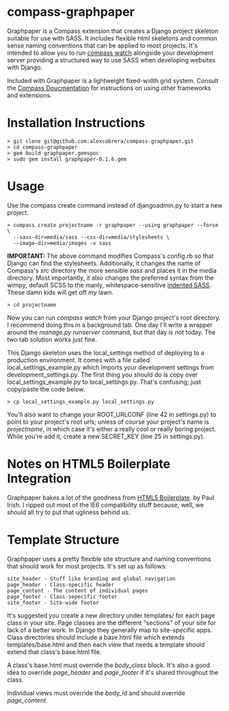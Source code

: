 # compass-graphpaper

Graphpaper is a Compass extension that creates a Django project 
skeleton suitable for use with SASS. It includes flexible html skeletons and 
common sense naming conventions that can be applied to most projects. It's 
intended to allow you to run [compass watch](http://compass-style.org/docs/tutorials/command-line/) 
alongside your development server providing a structured way to use SASS when 
developing websites with Django.

Included with Graphpaper is a lightweight fixed-width grid system. Consult 
the [Compass Doucmentation](http://compass-style.org/docs/) for instructions 
on using other frameworks and extensions.

# Installation Instructions

    > git clone git@github.com:alexcabrera/compass-graphpaper.git
    > cd compass-graphpaper
    > gem build graphpaper.gemspec
    > sudo gem install graphpaper-0.1.6.gem

# Usage

Use the compass create command instead of djangoadmin.py to start a new 
project.

    > compass create projectname -r graphpaper --using graphpaper --force \
      --sass-dir=media/sass --css-dir=media/stylesheets \
	  --image-dir=media/images -x sass

__IMPORTANT:__ The above command modifies Compass's config.rb so that Django
can find the stylesheets. Additionally, it changes the name of Compass's *src*
directory the more sensible *sass* and places it in the media directory. Most
importantly, it also changes the preferred syntax from the wimpy, default SCSS
to the manly, whitespace-sensitive [indented SASS](http://bit.ly/cUmklc). 
These damn kids will get off *my* lawn.

    > cd projectname
    
Now you can run *compass watch* from your Django project's root directory. I 
recommend doing this in a background tab. One day I'll write a wrapper around
the *manage.py runserver* command, but that day is not today. The two tab 
solution works just fine.

This Django skeleton uses the local_settings method of deploying to a 
production environment. It comes with a file called local_settings\_example.py
which imports your development settings from development_settings.py. The 
first thing you should do is copy over local_settings\_example.py to 
local_settings.py. That's confusing; just copy/paste the code below.

    > cp local_settings_example.py local_settings.py

You'll also want to change your ROOT_URLCONF (line 42 in settings.py) to point
to your project's root urls; unless of course your project's name is 
*projectname*, in which case it's either a really cool or really boring 
project. While you're add it, create a new SECRET_KEY (line 25 in settings.py).

# Notes on HTML5 Boilerplate Integration #

Graphpaper bakes a lot of the goodness from [HTML5 Boilerplate](http://html5boilerplate.com).
by Paul Irish. I ripped out most of the IE6 compatibility stuff because, well,
we should all try to put that ugliness behind us.

# Template Structure #

Graphpaper uses a pretty flexible site structure and naming conventions that
should work for most projects. It's set up as follows:
	
	site_header - Stuff like branding and global navigation
	page_header - Class-specific header
	page_content - The content of individual pages
	page_footer - Class-sepecific footer
	site_footer - Site-wide footer

It's suggested you create a new directory under templates/ for each page class
in your site. Page classes are the different "sections" of your site for lack
of a better work. In Django they generally map to site-specific apps. Class
directories should include a base.html file which extends templates/base.html
and then each view that needs a template should extend that class's base.html
file. 

A class's base.html must override the *body_class* block. It's also a good 
idea to override *page_header* and *page_footer* if it's shared throughout the
class. 

Individual views must override the *body_id* and should override 
*page_content*. 